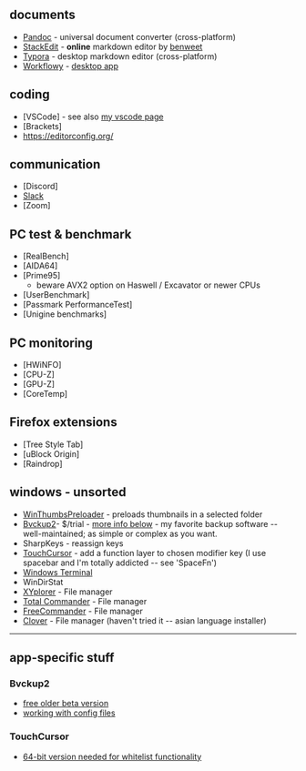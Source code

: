 ## documents
- [Pandoc](https://pandoc.org) - universal document converter (cross-platform)
- [StackEdit](https://stackedit.io/app#) - **online** markdown editor by [benweet](https://github.com/benweet)
- [Typora](https://typora.io/) - desktop markdown editor (cross-platform)
- [Workflowy](https://workflowy.com) - [desktop app](https://workflowy.com/downloads/)

## coding
- [VSCode] - see also [my vscode page](vscode.md)
- [Brackets]
- https://editorconfig.org/

## communication
- [Discord]
- [Slack](https://slack.com/)
- [Zoom]

## PC test & benchmark
- [RealBench]
- [AIDA64]
- [Prime95] 
  - beware AVX2 option on Haswell / Excavator or newer CPUs
- [UserBenchmark]
- [Passmark PerformanceTest]
- [Unigine benchmarks]

## PC monitoring
- [HWiNFO]
- [CPU-Z]
- [GPU-Z]
- [CoreTemp]

## Firefox extensions
- [Tree Style Tab]
- [uBlock Origin]
- [Raindrop]

## windows - unsorted
- [WinThumbsPreloader] - preloads thumbnails in a selected folder
- [Bvckup2]- $/trial - [more info below](#bvckup2) -  my favorite backup software -- well-maintained; as simple or complex as you want.
- SharpKeys - reassign keys
- [TouchCursor](https://github.com/martin-stone/touchcursor/issues/14) - add a function layer to chosen modifier key (I use spacebar and I'm totally addicted -- see 'SpaceFn')
- [Windows Terminal]  
- WinDirStat
- [XYplorer](https://www.xyplorer.com/index.php) - File manager
- [Total Commander](https://www.ghisler.com/index.htm) - File manager
- [FreeCommander](https://freecommander.com/en/summary/) - File manager
- [Clover](http://en.ejie.me/) - File manager (haven't tried it -- asian language installer)
    
[WinThumbsPreloader]: https://github.com/bruhov/WinThumbsPreloader/
[Windows Terminal]: https://www.microsoft.com/en-us/p/windows-terminal/9n0dx20hk701
[Bvckup2]: https://bvckup2.com/

----------------------

## app-specific stuff

### Bvckup2

- [free older beta version](https://bvckup2.com/get/beta)
- [working with config files](https://bvckup2.com/support/forum/topic/480)

### TouchCursor

- [64-bit version needed for whitelist functionality](https://github.com/martin-stone/touchcursor/files/5644111/TouchCursor.zip)

